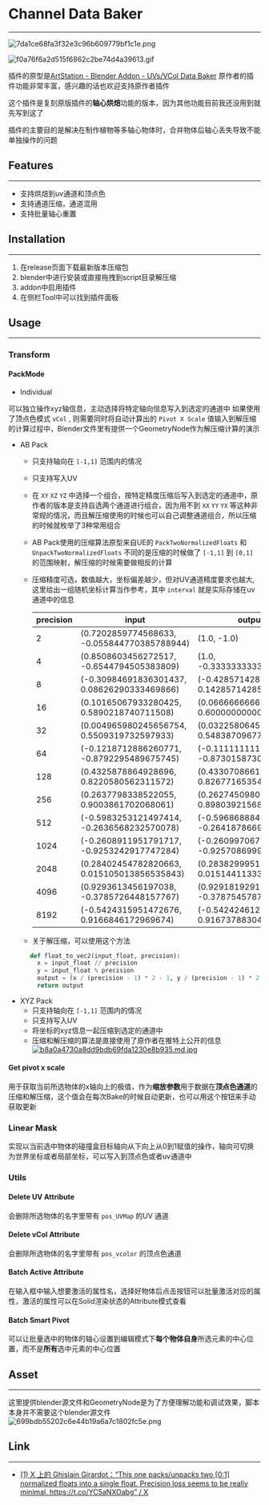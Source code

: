 # Channel Data Baker
---
![7da1ce68fa3f32e3c96b609779bf1c1e.png](https://pic.matrix64.xyz:7001/images/7da1ce68fa3f32e3c96b609779bf1c1e.png)

![f0a76f6a2d515f6862c2be74d4a39613.gif](https://pic.matrix64.xyz:7001/images/f0a76f6a2d515f6862c2be74d4a39613.gif)

插件的原型是[ArtStation - Blender Addon - UVs/VCol Data Baker](https://www.artstation.com/artwork/g8b6PE)
原作者的插件功能非常丰富，感兴趣的话也欢迎支持原作者插件

这个插件是复刻原版插件的**轴心烘焙**功能的版本，因为其他功能目前我还没用到就先写到这了

插件的主要目的是解决在制作植物等多轴心物体时，合并物体后轴心丢失导致不能单独操作的问题
## Features
---
- 支持烘焙到uv通道和顶点色
- 支持通道压缩，通道混用
- 支持批量轴心重置


## Installation
---
1. 在release页面下载最新版本压缩包
2. blender中进行安装或直接拖拽到script目录解压缩
3. addon中启用插件
4. 在侧栏Tool中可以找到插件面板



##  Usage
---

### Transform
#### PackMode
- Individual

可以独立操作xyz轴信息，主动选择将特定轴向信息写入到选定的通道中
如果使用了顶点色模式 `vCol` , 则需要同时将自动计算出的 `Pivot X Scale` 值输入到解压缩的计算过程中，Blender文件里有提供一个GeometryNode作为解压缩计算的演示

- AB Pack
	- 只支持轴向在 `[-1,1]` 范围内的情况
	- 只支持写入UV
	- 在 `XY` `XZ` `YZ` 中选择一个组合，按特定精度压缩后写入到选定的通道中，原作者的版本是支持自选两个通道进行组合，因为用不到  `XX`  `YY`  `YX` 等这种非常规的情况，而且解压缩使用的时候也可以自己调整通道组合，所以压缩的时候就枚举了3种常用组合
	- AB Pack使用的压缩算法原型来自UE的 `PackTwoNormalizedFloats` 和 `UnpackTwoNormalizedFloats` 不同的是压缩的时候做了 `[-1,1]` 到 `[0,1]` 的范围映射，解压缩的时候需要做相反的计算
	- 压缩精度可选，数值越大，坐标偏差越少，但对UV通道精度要求也越大,这里给出一组随机坐标计算当作参考，其中 `interval` 就是实际存储在uv通道中的信息

		| precision | input                                       | output                                      | interval | difference |
		| --------- | ------------------------------------------- | ------------------------------------------- | -------- | ---------- |
		| 2         | (0.7202859774568633, -0.055844770385788944) | (1.0, -1.0)                                 | 2        | 0.984718   |
		| 4         | (0.8508603456272517, -0.6544794505383809)   | (1.0, -0.33333333333333337)                 | 13       | 0.354087   |
		| 8         | (-0.30984691836301437, 0.08626290333469866) | (-0.4285714285714286, 0.1428571428571428)   | 20       | 0.131523   |
		| 16        | (0.10165067933280425, 0.5890218740711508)   | (0.06666666666666665, 0.6000000000000001)   | 140      | 0.036666   |
		| 32        | (0.004965980245656754, 0.5509319732597933)  | (0.032258064516129004, 0.5483870967741935)  | 536      | 0.027410   |
		| 64        | (-0.1218712886260771, -0.8792295489675745)  | (-0.11111111111111116, -0.873015873015873)  | 1796     | 0.012425   |
		| 128       | (0.4325878864928696, 0.8220580562311572)    | (0.4330708661417322, 0.8267716535433072)    | 11764    | 0.004738   |
		| 256       | (0.2637798338522055, 0.9003861702068061)    | (0.26274509803921564, 0.8980392156862744)   | 41458    | 0.002565   |
		| 512       | (-0.5983253121497414, -0.2636568232570078)  | (-0.5968688845401174, -0.264187866927593)   | 52924    | 0.001550   |
		| 1024      | (-0.2608911951791717, -0.9253242917747284)  | (-0.26099706744868034, -0.9257086999022482) | 387110   | 0.000399   |
		| 2048      | (0.28402454782820663, 0.015105013856535843) | (0.2838299951148022, 0.01514411333659016)   | 2692111  | 0.000198   |
		| 4096      | (0.9293613456197038, -0.3785726448157767)   | (0.9291819291819292, -0.37875457875457874)  | 16180472 | 0.000256   |
		| 8192      | (-0.5424315951472676, 0.9166846172969674)   | (-0.5424246123794408, 0.9167378830423636)   | 15359658 | 0.000054   |

	- 关于解压缩，可以使用这个方法
```python
	  def float_to_vec2(input_float, precision):  
	    x = input_float // precision  
	    y = input_float % precision  
	    output = (x / (precision - 1) * 2 - 1, y / (precision - 1) * 2 - 1)  
	    return output
```

- XYZ Pack
	- 只支持轴向在 `[-1,1]` 范围内的情况
	- 只支持写入UV
	- 将坐标的xyz信息一起压缩到选定的通道中
	- 压缩和解压缩的算法是直接使用了原作者在推特上公开的信息[![b8a0a4730a8dd9bdb69fda1230e8b935.md.jpg](https://pic.matrix64.xyz:7001/images/b8a0a4730a8dd9bdb69fda1230e8b935.md.jpg)](https://pic.matrix64.xyz:7001/image/FZV-yJNXgAgcTC.40M)


#### Get pivot x scale
用于获取当前所选物体的x轴向上的极值，作为**缩放参数**用于数据在**顶点色通道**的压缩和解压缩，这个值会在每次Bake的时候自动更新，也可以用这个按钮来手动获取更新

### Linear Mask
实现以当前选中物体的碰撞盒目标轴向从下向上从0到1赋值的操作，轴向可切换为世界坐标或者局部坐标，可以写入到顶点色或者uv通道中
### Utils
#### Delete UV Attribute
会删除所选物体的名字里带有 `pos_UVMap` 的UV 通道

#### Delete vCol Attribute
会删除所选物体的名字里带有 `pos_vcolor` 的顶点色通道

#### Batch Active Attribute
在输入框中输入想要激活的属性名，选择好物体后点击按钮可以批量激活对应的属性，激活的属性可以在Solid渲染状态的Attribute模式查看

#### Batch Smart Pivot
可以让批量选中的物体的轴心设置到编辑模式下**每个物体自身**所选元素的中心位置，而不是**所有**选中元素的中心位置


## Asset
---
这里提供blender源文件和GeometryNode是为了方便理解功能和调试效果，脚本本身并不需要这个blender源文件
![699bdb55202c6e44b19a6a7c1802fc5e.png](https://pic.matrix64.xyz:7001/images/699bdb55202c6e44b19a6a7c1802fc5e.png)

## Link
---
- [(1) X 上的 Ghislain Girardot：“This one packs/unpacks two [0:1] normalized floats into a single float. Precision loss seems to be really minimal. https://t.co/YC5aNXOabg” / X](https://twitter.com/GhislainGir/status/1555298317113982976)

